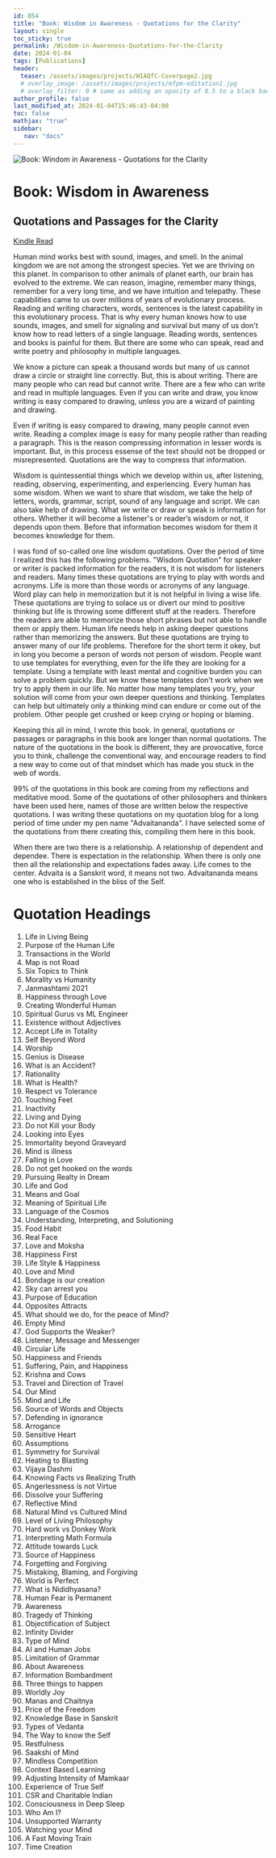```yaml
---
id: 854    
title: "Book: Wisdom in Awareness - Quotations for the Clarity"
layout: single
toc_sticky: true
permalink: /Wisdom-in-Awareness-Quotations-for-the-Clarity
date: 2024-01-04
tags: [Publications]
header:
  teaser: /assets/images/projects/WIAQfC-Coverpage2.jpg
  # overlay_image: /assets/images/projects/mfpm-editation1.jpg
  # overlay_filter: 0 # same as adding an opacity of 0.5 to a black background
author_profile: false
last_modified_at: 2024-01-04T15:46:43-04:00
toc: false
mathjax: "true"
sidebar:
   nav: "docs"
---
```


![Book: Windom in Awareness - Quotations for the Clarity](/assets/images/projects/WIAQfC-Coverpage2.jpg)

# Book: Wisdom in Awareness
## Quotations and Passages for the Clarity

[Kindle Read](https://www.amazon.in/dp/B0CRHX2D12)

Human mind works best with sound, images, and smell. In the animal kingdom we are not among the strongest species. Yet we are thriving on this planet. In comparison to other animals of planet earth, our brain has evolved to the extreme. We can reason, imagine, remember many things, remember for a very long time, and we have intuition and telepathy. These capabilities came to us over millions of years of evolutionary process. Reading and writing characters, words, sentences is the latest capability in this evolutionary process. That is why every human knows how to use sounds, images, and smell for signaling and survival but many of us don't know how to read letters of a single language. Reading words, sentences and books is painful for them. But there are some who can speak, read and write poetry and philosophy in multiple languages. 

We know a picture can speak a thousand words but many of us cannot draw a circle or straight line correctly. But, this is about writing. There are many people who can read but cannot write. There are a few who can write and read in multiple languages. Even if you can write and draw, you know writing is easy compared to drawing, unless you are a wizard of painting and drawing.

Even if writing is easy compared to drawing, many people cannot even write. Reading a complex image is easy for many people rather than reading a paragraph. This is the reason compressing information in lesser words is important. But, in this process essense of the text should not be dropped or misrepresented. Quotations are the way to compress that information.

Wisdom is quintessential things which we develop within us, after listening, reading, observing, experimenting, and experiencing. Every human has some wisdom. When we want to share that wisdom, we take the help of letters, words, grammar, script, sound of any language and script. We can also take help of drawing. What we write or draw or speak is information for others. Whether it will become a listener's or reader’s wisdom or not, it depends upon them. Before that information becomes wisdom for them it becomes knowledge for them.

I was fond of so-called one line wisdom quotations. Over the period of time I realized this has the following problems. 
"Wisdom Quotation" for speaker or writer is packed information for the readers, it is not wisdom for listeners and readers. 
Many times these quotations are trying to play with words and acronyms. Life is more than those words or acronyms of any language. Word play can help in memorization but it is not helpful in living a wise life.
These quotations are trying to solace us or divert our mind to positive thinking but life is throwing some different stuff at the readers. Therefore the readers are able to memorize those short phrases but not able to handle them or apply them. 
Human life needs help in asking deeper questions rather than memorizing the answers. But these quotations are trying to answer many of our life problems. Therefore for the short term it okey, but in long you become a person of words not person of wisdom.
People want to use templates for everything, even for the life they are looking for a template. Using a template with least mental and cognitive burden you can solve a problem quickly. But we know these templates don't work when we try to apply them in our life. No matter how many templates you try, your solution will come from your own deeper questions and thinking. Templates can help but ultimately only a thinking mind can endure or come out of the problem. Other people get crushed or keep crying or hoping or blaming.

Keeping this all in mind, I wrote this book. In general, quotations or passages or paragraphs in this book are longer than normal quotations. The nature of the quotations in the book is different, they are provocative, force you to think, challenge the conventional way, and encourage readers to find a new way to come out of that mindset which has made you stuck in the web of words. 

99% of the quotations in this book are coming from my reflections and meditative mood. Some of the quotations of other philosophers and thinkers have been used here, names of those are written below the respective quotations. I was writing these quotations on my quotation blog for a long period of time under my pen name "Advaitananda". I have selected some of the quotations from there creating this, compiling them here in this book.

When there are two there is a relationship. A relationship of dependent and dependee. There is expectation in the relationship. When there is only one then all the relationship and expectations fades away. Life comes to the center. Advaita is a Sanskrit word, it means not two. Advaitananda means one who is established in the bliss of the Self.



# Quotation Headings

1. Life in Living Being
1. Purpose of the Human Life
1. Transactions in the World
1. Map is not Road
1. Six Topics to Think
1. Morality vs Humanity
1. Janmashtami 2021
1. Happiness through Love
1. Creating Wonderful Human
1. Spiritual Gurus vs ML Engineer
1. Existence without Adjectives
1. Accept Life in Totality
1. Self Beyond Word
1. Worship
1. Genius is Disease
1. What is an Accident?
1. Rationality
1. What is Health?
1. Respect vs Tolerance
1. Touching Feet
1. Inactivity
1. Living and Dying
1. Do not Kill your Body
1. Looking into Eyes
1. Immortality beyond Graveyard
1. Mind is illness
1. Falling in Love
1. Do not get hooked on the words
1. Pursuing Realty in Dream
1. Life and God
1. Means and Goal
1. Meaning of Spiritual Life
1. Language of the Cosmos
1. Understanding, Interpreting, and Solutioning
1. Food Habit
1. Real Face
1. Love and Moksha
1. Happiness First
1. Life Style & Happiness
1. Love and Mind
1. Bondage is our creation
1. Sky can arrest you
1. Purpose of Education
1. Opposites Attracts
1. What should we do, for the peace of Mind?
1. Empty Mind
1. God Supports the Weaker?
1. Listener, Message and Messenger
1. Circular Life
1. Happiness and Friends
1. Suffering, Pain, and Happiness
1. Krishna and Cows
1. Travel and Direction of Travel
1. Our Mind
1. Mind and Life
1. Source of Words and Objects
1. Defending in ignorance
1. Arrogance
1. Sensitive Heart
1. Assumptions
1. Symmetry for Survival
1. Heating to Blasting
1. Vijaya Dashmi
1. Knowing Facts vs Realizing Truth
1. Angerlessness is not Virtue
1. Dissolve your Suffering
1. Reflective Mind
1. Natural Mind vs Cultured Mind
1. Level of Living Philosophy
1. Hard work vs Donkey Work
1. Interpreting Math Formula
1. Attitude towards Luck
1. Source of Happiness
1. Forgetting and Forgiving
1. Mistaking, Blaming, and Forgiving
1. World is Perfect
1. What is Nididhyasana?
1. Human Fear is Permanent
1. Awareness
1. Tragedy of Thinking
1. Objectification of Subject
1. Infinity Divider
1. Type of Mind
1. AI and Human Jobs
1. Limitation of Grammar
1. About Awareness
1. Information Bombardment
1. Three things to happen
1. Worldly Joy
1. Manas and Chaitnya
1. Price of the Freedom
1. Knowledge Base in Sanskrit
1. Types of Vedanta
1. The Way to know the Self
1. Restfulness
1. Saakshi of Mind
1. Mindless Competition
1. Context Based Learning
1. Adjusting Intensity of Mamkaar
1. Experience of True Self
1. CSR and Charitable Indian
1. Consciousness in Deep Sleep
1. Who Am I?
1. Unsupported Warranty
1. Watching your Mind
1. A Fast Moving Train
1. Time Creation